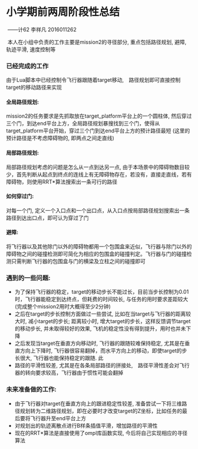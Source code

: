 # 小学期前两周阶段性总结

​																	——计62 李祥凡 2016011262

​	本人在小组中负责的工作主要是mission2的寻径部分, 重点包括路径规划, 避障, 轨迹平滑, 速度控制等

### 已经完成的工作

由于Lua脚本中已经控制令飞行器跟随着target移动,　路径规划即可直接控制target的移动路径来实现

#### 全局路径规划: 

mission2的任务要求是先抓取放在target_platform平台上的一个圆柱体, 然后穿过三个门，到达end平台上方，全局路径规划暴搜找到三个门，使得从target_platform平台开始，穿过三个门到达end平台上方的预计路径最短 (这里的预计路径是不考虑障碍物的, 即两点之间走直线)

#### 局部路径规划:

局部路径规划考虑的问题是怎么从一点到达另一点, 由于本场景中的障碍物数目较少，首先判断从起点到终点的连线上有无障碍物存在，若没有，直接走直线，若有障碍物，则使用RRT*算法搜索出一条可行的路径

#### 如何穿过门:

对每一个门, 定义一个入口点和一个出口点，从入口点按局部路径规划搜索出一条路径到达出口点，即可认为穿过了门

#### 避障:

将飞行器以及其他除门以外的障碍物都用一个包围盒来近似，飞行器与除门以外的障碍物之间的碰撞检测即可简化为相应的包围盒的碰撞判定。飞行器与门的碰撞检测只需判断飞行器的包围盒与门的横梁及立柱之间的碰撞即可

### 遇到的一些问题:

* 为了保持飞行器的稳定，target的移动步长不能过长，目前当步长控制为0.01时，飞行器能稳定到达终点，但耗费的时间较长, 与任务的用时要求差距较大 (完成整个mission2用时大概得至少2分钟)
* 之后在target的步长控制方面做过一些尝试, 比如在当target与飞行器的距离较大时, 减小target的步长; 距离较小时, 增大target的步长，这样反馈调节target的移动步长, 并未取得较好的效果, 飞机的稳定性没有得到提升，用时也并未下降
* 之后发现当target在垂直方向移动时, 飞行器的跟随较难保持稳定, 尤其是在垂直方向上下降时, 飞行器很容易翻掉，而水平方向上的移动，即使target的步长很大, 飞行器也能保持稳定的跟随. 此
* 路径的平滑性较差, 尤其是在各条局部路径的拼接处,　路径平滑性差会对飞行器的转向要求较高，飞行器由于惯性可能会翻掉

### 未来准备做的工作:

* 由于飞行器对target在垂直方向上的跟进稳定性较差, 准备尝试一下将三维路径规划转为二维路径规划，即在必要时才改变target的Z坐标，比如任务的最后要将飞行器升至end平台上方
* 对规划出的轨迹离散点进行B样条插值平滑，增加路径的平滑性
* 现在的RRT*算法是直接使用了ompl库函数实现, 今后将自己实现相应的寻径算法









